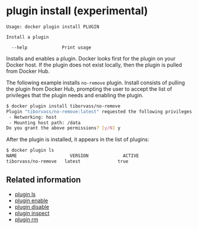 <!--[metadata]>
+++
title = "plugin install"
description = "the plugin install command description and usage"
keywords = ["plugin, install"]
advisory = "experimental"
[menu.main]
parent = "smn_cli"
+++
<![end-metadata]-->

# plugin install (experimental)

    Usage: docker plugin install PLUGIN

    Install a plugin

      --help             Print usage

Installs and enables a plugin. Docker looks first for the plugin on your Docker
host. If the plugin does not exist locally, then the plugin is pulled from
Docker Hub.


The following example installs `no-remove` plugin. Install consists of pulling the
plugin from Docker Hub, prompting the user to accept the list of privileges that
the plugin needs and enabling the plugin.

```bash
$ docker plugin install tiborvass/no-remove
Plugin "tiborvass/no-remove:latest" requested the following privileges:
 - Networking: host
 - Mounting host path: /data
Do you grant the above permissions? [y/N] y
```

After the plugin is installed, it appears in the list of plugins:

```bash
$ docker plugin ls
NAME                	VERSION             ACTIVE
tiborvass/no-remove   latest              true
```

## Related information

* [plugin ls](plugin_ls.md)
* [plugin enable](plugin_enable.md)
* [plugin disable](plugin_disable.md)
* [plugin inspect](plugin_inspect.md)
* [plugin rm](plugin_rm.md)
